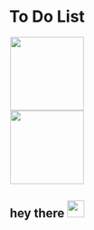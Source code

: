 <h1 align="center">To Do List</h1>

<div id="header" align="center">
  <img src="https://media.giphy.com/media/kFt36Dvf7xLZuNQbA4/giphy.gif?cid=790b7611e8cx7wsqjhvjwrp1ly3loppqd6onou49w4kv5puc&ep=v1_gifs_search&rid=giphy.gif&ct=g" width="130"/>
</div>
<div id="header" align="center">
<img src="https://komarev.com/ghpvc/?username=Alisa-Popovuch&style=flat-square&color=blue" alt="" width="130"/>
</div>
<h2 align="center"> hey there
  <img src="https://media.giphy.com/media/hvRJCLFzcasrR4ia7z/giphy.gif" width="30px"/>
</h2>






